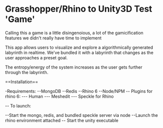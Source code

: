 # Grasshopper/Rhino to Unity3D Test 'Game' 

Calling this a game is a little disingenoious, a lot of the gamicification features we didn't really have time to implement

This app allows users to visualize and explore a algorithmically generated labyrinth in realtime. We've bundled it with a labyrinth that changes as the user approaches a preset goal.

The entropy/energy of the system increases as the user gets further through the labyrinth.

==Installation==

-Requirements: 
--MongoDB
--Redis
--Rhino 6
--Node/NPM
-- Plugins for rhino 6:
	--- Human
	--- Meshedit
	--- Speckle for Rhino
	
-- To launch: 

--Start the mongo, redis, and bundled speckle server via node
--Launch the rhino environment attached
-- Start the unity executable

